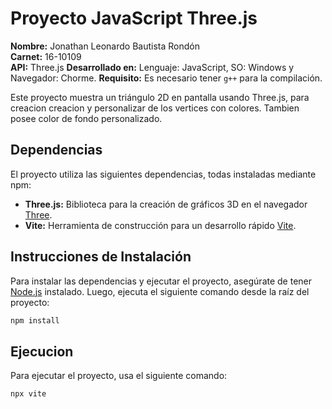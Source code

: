# Proyecto JavaScript Three.js

**Nombre:** Jonathan Leonardo Bautista Rondón  
**Carnet:** 16-10109  
**API:** Three.js 
**Desarrollado en:**  Lenguaje: JavaScript, SO: Windows y Navegador: Chorme.
**Requisito:** Es necesario tener `g++` para la compilación.   

Este proyecto muestra un triángulo 2D en pantalla usando Three.js, para creacion creacion y personalizar de los vertices con colores. Tambien posee color de fondo personalizado.

## Dependencias
El proyecto utiliza las siguientes dependencias, todas instaladas mediante npm:

- **Three.js:** Biblioteca para la creación de gráficos 3D en el navegador [Three](https://threejs.org/docs/index.html#manual/en/introduction/Installation).
- **Vite:** Herramienta de construcción para un desarrollo rápido [Vite](https://vite.dev).

## Instrucciones de Instalación

Para instalar las dependencias y ejecutar el proyecto, asegúrate de tener [Node.js](https://nodejs.org/) instalado. Luego, ejecuta el siguiente comando desde la raíz del proyecto:


```bash
npm install
```
## Ejecucion

Para ejecutar el proyecto, usa el siguiente comando:
```bash
npx vite
```
